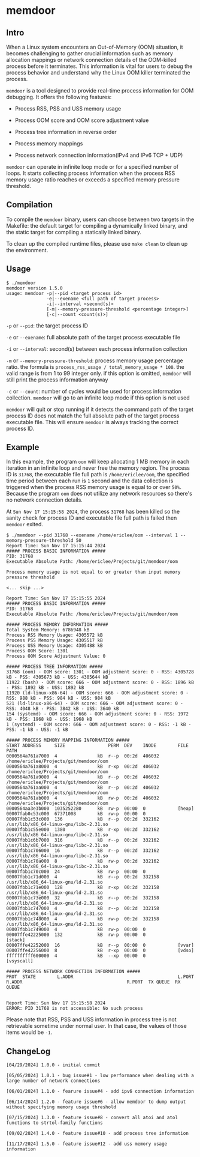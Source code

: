 # memdoor

## Intro

When a Linux system encounters an Out-of-Memory (OOM) situation, it becomes challenging to gather crucial information such as memory allocation mappings or network connection details of the OOM-killed process before it terminates. This information is vital for users to debug the process behavior and understand why the Linux OOM killer terminated the process.

`memdoor` is a tool designed to provide real-time process information for OOM debugging. It offers the following features:

* Process RSS, PSS and USS memory usage

* Process OOM score and OOM score adjustment value

* Process tree information in reverse order

* Process memory mappings

* Process network connection information(IPv4 and IPv6 TCP + UDP)

`memdoor` can operate in infinite loop mode or for a specified number of loops. It starts collecting process information when the process RSS memory usage ratio reaches or exceeds a specified memory pressure threshold.

## Compilation

To compile the `memdoor` binary, users can choose between two targets in the Makefile: the default target for compiling a dynamically linked binary, and the static target for compiling a statically linked binary.

To clean up the compiled runtime files, please use `make clean` to clean up the environment.

## Usage

```
$ ./memdoor 
memdoor version 1.5.0
usage: memdoor -p|--pid <target process id>
               -e|--exename <full path of target process>
               -i|--interval <second(s)>
               [-m|--memory-pressure-threshold <percentage integer>]
               [-c|--count <count(s)>]
```

`-p` or `--pid`: the target process ID

`-e` or `--exename`: full absolute path of the target process executable file

`-i` or `--interval`: second(s) between each process information collection

`-m` or `--memory-pressure-threshold`: process memory usage percentage ratio. the formula is `process_rss_usage / total_memory_usage * 100`. the valid range is from 1 to 99 integer only. if this option is omitted, `memdoor` will still print the process information anyway

`-c` or `--count`: number of cycles would be used for process information collection. `memdoor` will go to an infinite loop mode if this option is not used

`memdoor` will quit or stop running if it detects the command path of the target process ID does not match the full absolute path of the target process executable file. This will ensure `memdoor` is always tracking the correct process ID.

## Example

In this example, the program `oom` will keep allocating 1 MB memory in each iteration in an infinite loop and never free the memory region. The process ID is `31768`, the executable file full path is `/home/ericlee/oom`, the specified time period between each run is `1` second and the data collection is triggered when the process RSS memory usage is equal to or over `50%`. Because the program `oom` does not utilize any network resources so there's no network connection details.

At `Sun Nov 17 15:15:58 2024`, the process `31768` has been killed so the sanity check for process ID and executable file full path is failed then `memdoor` exited.

```
$ ./memdoor --pid 31768 --exename /home/ericlee/oom --interval 1 --memory-pressure-threshold 50
Report Time: Sun Nov 17 15:15:44 2024
##### PROCESS BASIC INFORMATION #####
PID: 31768
Executable Absolute Path: /home/ericlee/Projects/git/memdoor/oom

Process memory usage is not equal to or greater than input memory pressure threshold

<... skip ...>

Report Time: Sun Nov 17 15:15:55 2024
##### PROCESS BASIC INFORMATION #####
PID: 31768
Executable Absolute Path: /home/ericlee/Projects/git/memdoor/oom

##### PROCESS MEMORY INFORMATION #####
Total System Memory: 6786948 kB
Process RSS Memory Usage: 4305572 kB
Process PSS Memory Usage: 4305517 kB
Process USS Memory Usage: 4305488 kB
Process OOM Score: 1301
Process OOM Score Adjustment Value: 0

##### PROCESS TREE INFORMATION #####
31768 (oom) - OOM score: 1301 - OOM adjustment score: 0 - RSS: 4305728 kB - PSS: 4305673 kB - USS: 4305644 kB
11922 (bash) - OOM score: 666 - OOM adjustment score: 0 - RSS: 1896 kB - PSS: 1892 kB - USS: 1892 kB
11920 (ld-linux-x86-64) - OOM score: 666 - OOM adjustment score: 0 - RSS: 988 kB - PSS: 984 kB - USS: 984 kB
521 (ld-linux-x86-64) - OOM score: 666 - OOM adjustment score: 0 - RSS: 4048 kB - PSS: 3842 kB - USS: 3640 kB
154 (systemd) - OOM score: 666 - OOM adjustment score: 0 - RSS: 1972 kB - PSS: 1968 kB - USS: 1968 kB
1 (systemd) - OOM score: 666 - OOM adjustment score: 0 - RSS: -1 kB - PSS: -1 kB - USS: -1 kB

##### PROCESS MEMORY MAPPING INFORMATION #####
START ADDRESS     SIZE                PERM  DEV    INODE        FILE PATH
0000564a761a7000  4               kB  r--p  00:2d  406032       /home/ericlee/Projects/git/memdoor/oom
0000564a761a8000  4               kB  r-xp  00:2d  406032       /home/ericlee/Projects/git/memdoor/oom
0000564a761a9000  4               kB  r--p  00:2d  406032       /home/ericlee/Projects/git/memdoor/oom
0000564a761aa000  4               kB  r--p  00:2d  406032       /home/ericlee/Projects/git/memdoor/oom
0000564a761ab000  4               kB  rw-p  00:2d  406032       /home/ericlee/Projects/git/memdoor/oom
0000564aa3e3b000  1035252280      kB  rw-p  00:00  0            [heap]
00007fab0c53c000  67371008        kB  rw-p  00:00  0            
00007fbb1c53c000  136             kB  r--p  00:2d  332162       /usr/lib/x86_64-linux-gnu/libc-2.31.so
00007fbb1c55e000  1380            kB  r-xp  00:2d  332162       /usr/lib/x86_64-linux-gnu/libc-2.31.so
00007fbb1c6b7000  316             kB  r--p  00:2d  332162       /usr/lib/x86_64-linux-gnu/libc-2.31.so
00007fbb1c706000  16              kB  r--p  00:2d  332162       /usr/lib/x86_64-linux-gnu/libc-2.31.so
00007fbb1c70a000  8               kB  rw-p  00:2d  332162       /usr/lib/x86_64-linux-gnu/libc-2.31.so
00007fbb1c70c000  24              kB  rw-p  00:00  0            
00007fbb1c71d000  4               kB  r--p  00:2d  332158       /usr/lib/x86_64-linux-gnu/ld-2.31.so
00007fbb1c71e000  128             kB  r-xp  00:2d  332158       /usr/lib/x86_64-linux-gnu/ld-2.31.so
00007fbb1c73e000  32              kB  r--p  00:2d  332158       /usr/lib/x86_64-linux-gnu/ld-2.31.so
00007fbb1c747000  4               kB  r--p  00:2d  332158       /usr/lib/x86_64-linux-gnu/ld-2.31.so
00007fbb1c748000  4               kB  rw-p  00:2d  332158       /usr/lib/x86_64-linux-gnu/ld-2.31.so
00007fbb1c749000  4               kB  rw-p  00:00  0            
00007ffe42225000  132             kB  rw-p  00:00  0            [stack]
00007ffe42252000  16              kB  r--p  00:00  0            [vvar]
00007ffe42256000  8               kB  r-xp  00:00  0            [vdso]
ffffffffff600000  4               kB  --xp  00:00  0            [vsyscall]

##### PROCESS NETWORK CONNECTION INFORMATION #####
PROT  STATE        L.ADDR                                       L.PORT  R.ADDR                                       R.PORT  TX QUEUE  RX QUEUE  


Report Time: Sun Nov 17 15:15:58 2024
ERROR: PID 31768 is not accessible: No such process
```

Please note that RSS, PSS and USS information in process tree is not retrievable sometime under normal user. In that case, the values of those items would be `-1`.

## ChangeLog

```
[04/29/2024] 1.0.0 - initial commit

[05/05/2024] 1.0.1 - bug issue#1 - low performance when dealing with a large number of network connections

[06/01/2024] 1.1.0 - fearure issue#4 - add ipv6 connection information

[06/14/2024] 1.2.0 - feature issue#6 - allow memdoor to dump output without specifying memory usage threshold

[07/15/2024] 1.3.0 - feature issue#8 - convert all atoi and atol functions to strtol-family functions

[09/02/2024] 1.4.0 - feature issue#10 - add process tree information

[11/17/2024] 1.5.0 - feature issue#12 - add uss memory usage information
```
